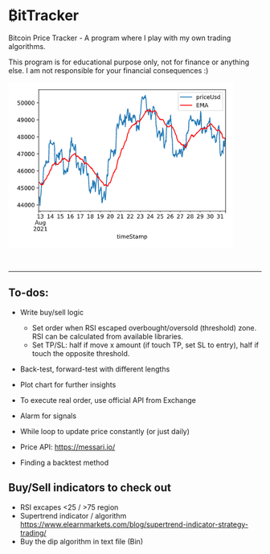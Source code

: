 # ₿itTracker

Bitcoin Price Tracker - A program where I play with my own trading algorithms.

This program is for educational purpose only, not for finance or anything else. I am not responsible for your financial consequences :)

![Output](public/images/Screenshot-31-aug.png)

<br>

---

## To-dos:
- Write buy/sell logic 
    - Set order when RSI escaped overbought/oversold (threshold) zone. RSI can be calculated from available libraries.
    - Set TP/SL: half if move x amount (if touch TP, set SL to entry), half if touch the opposite threshold.
- Back-test, forward-test with different lengths
- Plot chart for further insights

- To execute real order, use official API from Exchange
- Alarm for signals
- While loop to update price constantly (or just daily)
- Price API: https://messari.io/
- Finding a backtest method

## Buy/Sell indicators to check out
- RSI excapes <25 / >75 region
- Supertrend indicator / algorithm https://www.elearnmarkets.com/blog/supertrend-indicator-strategy-trading/
- Buy the dip algorithm in text file (Bin) 

